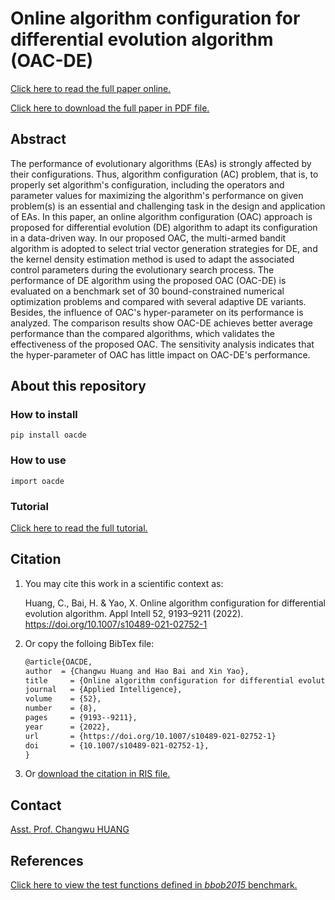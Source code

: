 # Online algorithm configuration for differential evolution algorithm (OAC-DE)

[Click here to read the full paper online.](https://link.springer.com/article/10.1007/s10489-021-02752-1)

[Click here to download the full paper in PDF file.](https://rdcu.be/cV80v)

## Abstract

The performance of evolutionary algorithms (EAs) is strongly affected by their configurations. Thus, algorithm configuration (AC) problem, that is, to properly set algorithm's configuration, including the operators and parameter values for maximizing the algorithm's performance on given problem(s) is an essential and challenging task in the design and application of EAs. In this paper, an online algorithm configuration (OAC) approach is proposed for differential evolution (DE) algorithm to adapt its configuration in a data-driven way. In our proposed OAC, the multi-armed bandit algorithm is adopted to select trial vector generation strategies for DE, and the kernel density estimation method is used to adapt the associated control parameters during the evolutionary search process. The performance of DE algorithm using the proposed OAC (OAC-DE) is evaluated on a benchmark set of 30 bound-constrained numerical optimization problems and compared with several adaptive DE variants. Besides, the influence of OAC's hyper-parameter on its performance is analyzed. The comparison results show OAC-DE achieves better average performance than the compared algorithms, which validates the effectiveness of the proposed OAC. The sensitivity analysis indicates that the hyper-parameter of OAC has little impact on OAC-DE's performance.

## About this repository

### How to install

`pip install oacde`

### How to use

`import oacde`

### Tutorial

[Click here to read the full tutorial.](https://github.com/sustech-opal/oac-de/blob/main/tutorial.ipynb)


## Citation

1. You may cite this work in a scientific context as:

    Huang, C., Bai, H. & Yao, X. Online algorithm configuration for differential evolution algorithm. Appl Intell 52, 9193–9211 (2022). https://doi.org/10.1007/s10489-021-02752-1

2. Or copy the folloing BibTex file:

    ```latex
    @article{OACDE,
    author  = {Changwu Huang and Hao Bai and Xin Yao},
    title     = {Online algorithm configuration for differential evolution algorithm},
    journal   = {Applied Intelligence},
    volume    = {52},
    number    = {8},
    pages     = {9193--9211},
    year      = {2022},
    url       = {https://doi.org/10.1007/s10489-021-02752-1}
    doi       = {10.1007/s10489-021-02752-1},
    }
    ```

3. Or [download the citation in RIS file.](https://citation-needed.springer.com/v2/references/10.1007/s10489-021-02752-1?format=refman&flavour=citation)

## Contact

[Asst. Prof. Changwu HUANG](https://faculty.sustech.edu.cn/huangcw3/en/)

## References

[Click here to view the test functions defined in *bbob2015* benchmark.](
    http://numbbo.github.io/coco/testsuites/bbob)
